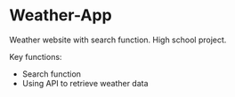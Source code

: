# Weather-App

Weather website with search function. High school project.

Key functions:
- Search function
- Using API to retrieve weather data
